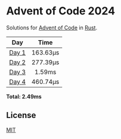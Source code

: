 # Advent of Code 2024
Solutions for [Advent of Code](https://adventofcode.com/) in [Rust](https://www.rust-lang.org/).

| Day | Time |
| :---: | :---: |
| [Day 1](./src/bin/01.rs) | 163.63µs |
| [Day 2](./src/bin/02.rs) | 277.39µs |
| [Day 3](./src/bin/03.rs) | 1.59ms |
| [Day 4](./src/bin/04.rs) | 460.74µs |

**Total: 2.49ms**

## License
[MIT](LICENSE)
